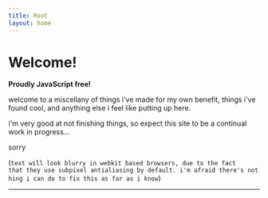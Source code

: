 ```yaml
---
title: Root
layout: home
---
```


# Welcome!

**Proudly JavaScript free!**

welcome to a miscellany of things i've made for my own benefit, things i've found cool, and anything else i feel like putting up here.

i'm very good at not finishing things, so expect this site to be a continual work in progress...

sorry

(`text will look blurry in webkit based browsers, due to the fact that they use subpixel antialiasing by default. i'm afraid there's nothing i can do to fix this as far as i know`)

---

<!-- ztodo: embed tumblr rss feed here -->

<!-- todolist: -->

<!-- post saying site finished. nav bar on bottom for phones -->

<!-- fix code formatting on homepage.  -->
